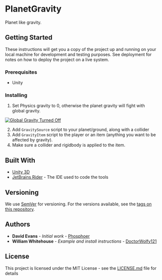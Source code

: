 # PlanetGravity
 
 Planet like gravity.

## Getting Started

These instructions will get you a copy of the project up and running on your local machine for development and testing purposes. See deployment for notes on how to deploy the project on a live system.

### Prerequisites

- Unity

### Installing

1. Set Physics gravity to 0, otherwise the planet gravity will fight with global gravity.

[![Global Gravity Turned Off](https://i.gyazo.com/7f819af070ec7c4bccfac03a2524bd1e.png)](https://gyazo.com/7f819af070ec7c4bccfac03a2524bd1e)

2. Add `GravitySource` script to your planet/ground, along with a collider
3. Add `GravityItem` script to the player or an item (anything you want to be affected by gravity).
4. Make sure a collider and rigidbody is applied to the item.

## Built With

- [Unity 3D](https://unity.com/)
- [JetBrains Rider](https://www.jetbrains.com/rider/) - The IDE used to code the tools

## Versioning

We use [SemVer](http://semver.org/) for versioning. For the versions available, see the [tags on this repository](https://github.com/your/project/tags). 

## Authors

- **David Evans** - *Initial work* - [Phosphoer](https://github.com/phosphoer)
- **William Whitehouse** - *Example and install instructions* - [DoctorWolfy121](https://github.com/DoctorWolfy121)

## License

This project is licensed under the MIT License - see the [LICENSE.md](LICENSE.md) file for details
